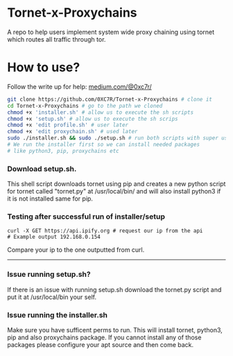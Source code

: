 # Tornet-x-Proxychains
A repo to help users implement system wide proxy chaining using tornet which routes all traffic through tor.

# How to use?

Follow the write up for help:
[medium.com/@0xc7r/](https://medium.com/@0xc7r/using-tornet-w-proxychains-for-a-system-wide-proxy-connection-5df63612c743?postPublishedType=initial)

```bash
git clone https://github.com/0XC7R/Tornet-x-Proxychains # clone it
cd Tornet-x-Proxychains # go to the path we cloned
chmod +x 'installer.sh' # allow us to execute the sh scripts
chmod +x 'setup.sh' # allow us to execute the sh scrips
chmod +x 'edit profile.sh' # user later
chmod +x 'edit proxychain.sh' # used later
sudo ./installer.sh && sudo ./setup.sh # run both scripts with super user
# We run the installer first so we can install needed packages 
# like python3, pip, proxychains etc
```

### Download setup.sh. 
This shell script downloads tornet using pip and creates a new python script for tornet called "tornet.py" at /usr/local/bin/ and will also install python3 if it is not 
installed same for pip.

### Testing after successful run of installer/setup
```
curl -X GET https://api.ipify.org # request our ip from the api
# Example output 192.168.0.154
```
Compare your ip to the one outputted from curl.

<hr>

### Issue running setup.sh?
If there is an issue with running setup.sh download the tornet.py script and put it at /usr/local/bin your self.

### Issue running the installer.sh
Make sure you have sufficent perms to run. This will install tornet, python3, pip and also proxychains package. If you cannot install any of those packages please configure your apt source and then come back.
